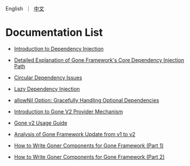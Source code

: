 <p>
    English&nbsp ｜&nbsp <a href="README_CN.md">中文</a>
</p>

# Documentation List

- [Introduction to Dependency Injection](inject.md)
- [Detailed Explanation of Gone Framework's Core Dependency Injection Path](gone-dependency-injection.md)

- [Circular Dependency Issues](circular_dependency.md)
- [Lazy Dependency Injection](lazy_fill.md)
- [allowNil Option: Gracefully Handling Optional Dependencies](allow_nil.md)


- [Introduction to Gone V2 Provider Mechanism](provider.md)
- [Gone v2 Usage Guide](v2-update.md)
- [Analysis of Gone Framework Update from v1 to v2](gone-v1-to-v2-analysis.md)

- [How to Write Goner Components for Gone Framework (Part 1)](goner-create-example.md)
- [How to Write Goner Components for Gone Framework (Part 2)](goner-unit-test-example.md)